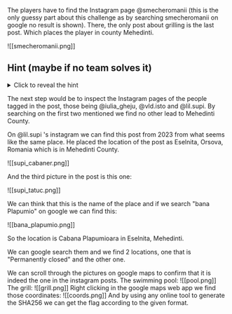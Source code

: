 
The players have to find the Instagram page @smecheromanii (this is the only guessy part about this challenge as by searching smecheromanii on google no result is shown). There, the only post about grilling is the last post. Which places the player in county Mehedinti.

![[smecheromanii.png]]
## Hint (maybe if no team solves it)

<details>
  <summary>Click to reveal the hint</summary>
One of them accidentally revealed their location.
</details>

The next step would be to inspect the Instagram pages of the people tagged in the post, those being @iulia_gheju, @vld.isto and @lil.supi. 
By searching on the first two mentioned we find no other lead to Mehedinti County.

On @lil.supi 's instagram we can find this post from 2023 from what seems like the same place. He placed the location of the post as Eselnita, Orsova, Romania which is in Mehedinti County.

![[supi_cabaner.png]]

And the third picture in the post is this one:

![[supi_tatuc.png]]

We can think that this is the name of the place and if we search "bana Plapumio" on google we can find this:

![[bana_plapumio.png]]

So the location is Cabana Plapumioara in Eselnita, Mehedinti.

We can google search them and we find 2 locations, one that is "Permanently closed" and the other one.

We can scroll through the pictures on google maps to confirm that it is indeed the one in the instagram posts. 
The swimming pool:
![[pool.png]]
The grill:
![[grill.png]]
Right clicking in the google maps web app we find those coordinates:
![[coords.png]]
And by using any online tool to generate the SHA256 we can get the flag according to the given format.